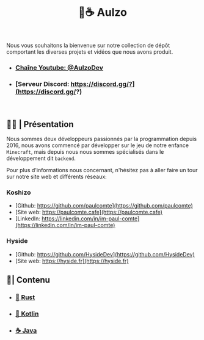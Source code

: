 <p align="center">
  <h1 align="center">🦀☕ Aulzo</h1>
</p>
<br>

Nous vous souhaitons la bienvenue sur notre collection de dépôt comportant les diverses projets et vidéos que nous avons produit.

- ### [Chaîne Youtube: @AulzoDev](https://youtube.com/@AulzoDev)
- ### [Serveur Discord: https://discord.gg/?](https://discord.gg/?)

<br>

## 🙋‍♀️ | __Présentation__

Nous sommes deux développeurs passionnés par la programmation depuis 2016, nous avons commencé par développer sur le jeu de notre enfance `Minecraft`, mais depuis nous nous sommes spécialisés dans le développement dit `backend`.

Pour plus d'informations nous concernant, n'hésitez pas à aller faire un tour sur notre site web et différents réseaux:

### __Koshizo__

- [Github: https://github.com/paulcomte](https://github.com/paulcomte)
- [Site web: https://paulcomte.cafe](https://paulcomte.cafe)
- [LinkedIn: https://linkedin.com/in/im-paul-comte](https://linkedin.com/in/im-paul-comte)

### __Hyside__

- [Github: https://github.com/HysideDev](https://github.com/HysideDev)
- [Site web: https://hyside.fr](https://hyside.fr)

## 📕| __Contenu__

-  ### [🦀 Rust](https://github.com/Aulzo/rust)
-  ### [🍂 Kotlin](https://github.com/Aulzo/rust)
-  ### [☕ Java](https://github.com/Aulzo/java)

<br>
